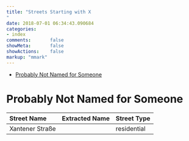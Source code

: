 ```yaml
---
title: "Streets Starting with X
"
date: 2018-07-01 06:34:43.090684
categories:
- index
comments:       false
showMeta:       false
showActions:    false
markup: "mmark"
---
```


* [Probably Not Named for Someone](#probably-not-named-for-someone)


# Probably Not Named for Someone

| Street Name     | Extracted Name   | Street Type   |
|:----------------|:-----------------|:--------------|
| Xantener Straße |                  | residential   |
